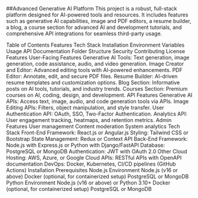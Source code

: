 ##Advanced Generative AI Platform
This project is a robust, full-stack platform designed for AI-powered tools and resources. It includes features such as generative AI capabilities, image and PDF editors, a resume builder, a blog, a course section for advanced AI and development tutorials, and comprehensive API integrations for seamless third-party usage.

Table of Contents
Features
Tech Stack
Installation
Environment Variables
Usage
API Documentation
Folder Structure
Security
Contributing
License
Features
User-Facing Features
Generative AI Tools: Text generation, image generation, code assistance, audio, and video generation.
Image Creator and Editor: Advanced editing tools with AI-powered enhancements.
PDF Editor: Annotate, edit, and secure PDF files.
Resume Builder: AI-driven resume templates and customization options.
Blog Section: Informative posts on AI tools, tutorials, and industry trends.
Courses Section: Premium courses on AI, coding, design, and development.
API Features
Generative AI APIs: Access text, image, audio, and code generation tools via APIs.
Image Editing APIs: Filters, object manipulation, and style transfer.
User Authentication API: OAuth, SSO, Two-Factor Authentication.
Analytics API: User engagement tracking, heatmaps, and retention metrics.
Admin Features
User management
Content moderation
System analytics
Tech Stack
Front-End
Framework: React.js or Angular.js
Styling: Tailwind CSS or Bootstrap
State Management: Redux or Context API
Back-End
Framework: Node.js with Express.js or Python with Django/FastAPI
Database: PostgreSQL or MongoDB
Authentication: JWT with OAuth 2.0
Other
Cloud Hosting: AWS, Azure, or Google Cloud
APIs: RESTful APIs with OpenAPI documentation
DevOps: Docker, Kubernetes, CI/CD pipelines (GitHub Actions)
Installation
Prerequisites
Node.js Environment
Node.js (v16 or above)
Docker (optional, for containerized setup)
PostgreSQL or MongoDB
Python Environment
Node.js (v16 or above) or Python 3.10+
Docker (optional, for containerized setup)
PostgreSQL or MongoDB
